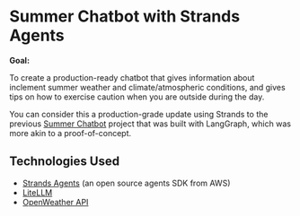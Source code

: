 # Summer Chatbot with Strands Agents

**Goal:**

To create a production-ready chatbot that gives information about inclement summer weather and climate/atmospheric conditions, and gives tips on how to exercise caution when you are outside during the day.

You can consider this a production-grade update using Strands to the previous [Summer Chatbot](https://github.com/sunmkim/summer-days) project that was built with LangGraph, which was more akin to a proof-of-concept.

## Technologies Used

- [Strands Agents](https://strandsagents.com/latest/) (an open source agents SDK from AWS)
- [LiteLLM](https://www.litellm.ai/)
- [OpenWeather API](https://openweathermap.org/api)